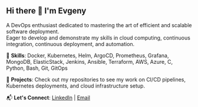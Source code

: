 ## Hi there 👋 I'm Evgeny
A DevOps enthusiast dedicated to mastering the art of efficient and scalable software deployment.
<br>
Eager to develop and demonstrate my skills in cloud computing, continuous integration, continuous deployment, and automation.


🔧 **Skills**: Docker, Kubernetes, Helm, ArgoCD, Prometheus, Grafana, MongoDB, ElasticStack, Jenkins, Ansible, Terraform, AWS, Azure, C, Python, Bash, Git, GitOps

📂 **Projects**: Check out my repositories to see my work on CI/CD pipelines, Kubernetes deployments, and cloud infrastructure setup.

📬 **Let's Connect**: [LinkedIn](https://www.linkedin.com/in/evgeny-nik) | [Email](mailto:evgenynik92@gmail.com)
